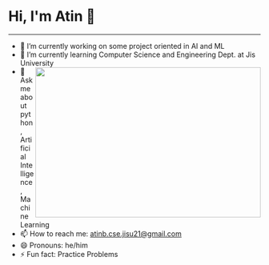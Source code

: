 # Hi, I'm Atin 👋
--------------------------------------------------------------------------------------
*  🔭 I’m currently working on some project oriented in AI and ML 
*  🌱 I’m currently learning Computer Science and Engineering Dept. at Jis University <img src="https://github.com/atinbera/atinbera/assets/92203879/44e619ca-59ea-4950-86b7-f201fe318058" height='300' width='450' align='right'>
*  💬 Ask me about python, Artificial Intelligence , Machine Learning
*  📫 How to reach me: atinb.cse.jisu21@gmail.com
*  😄 Pronouns: he/him
*  ⚡ Fun fact: Practice Problems



<!--
**atinbera/atinbera** is a ✨ _special_ ✨ repository because its `README.md` (this file) appears on your GitHub profile.

Here are some ideas to get you started:
![coding](https://github.com/atinbera/atinbera/assets/92203879/5cba9cbb-162d-4eca-a3a8-6782f4b0812e)
![68747470733a2f2f6d69726f2e6d656469756d2e636f6d2f6d61782f313336302f302a37513379765349765f7430696f4a2d5a2e676966](https://github.com/atinbera/atinbera/assets/92203879/44e619ca-59ea-4950-86b7-f201fe318058)

-->
